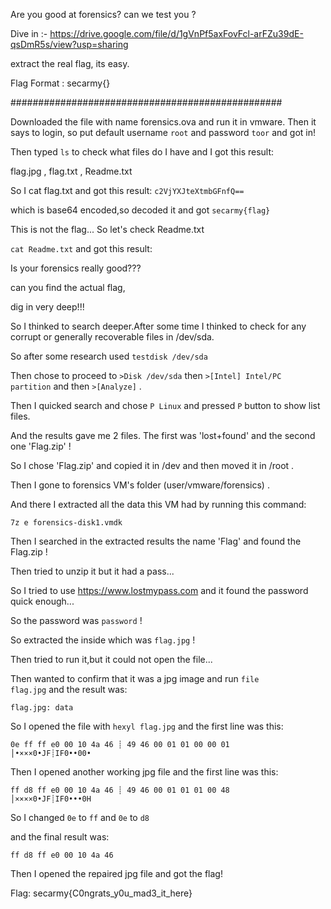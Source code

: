 Are you good at forensics? can we test you ?

Dive in :- https://drive.google.com/file/d/1gVnPf5axFovFcl-arFZu39dE-qsDmR5s/view?usp=sharing

extract the real flag, its easy.

Flag Format : secarmy{}

#################################################

Downloaded the file with name forensics.ova and run it in vmware. Then it says to login, so put default username <code>root</code> and password <code>toor</code> and got in!

Then typed <code>ls</code> to check what files do I have and I got this result:

flag.jpg , flag.txt , Readme.txt

So I cat flag.txt and got this result: <code>c2VjYXJteXtmbGFnfQ==</code> 

which is base64 encoded,so decoded it and got <code>secarmy{flag}</code>

This is not the flag... So let's check Readme.txt

<code>cat Readme.txt</code> and got this result:

Is your forensics really good???

can you find the actual flag,

dig in very deep!!!

So I thinked to search deeper.After some time I thinked to check for any corrupt or generally recoverable files in /dev/sda.

So after some research used <code>testdisk /dev/sda</code>

Then chose to proceed to <code>>Disk /dev/sda</code> then <code>>\[Intel] Intel/PC partition</code>
 and then <code>>\[Analyze]</code> .
 
 Then I quicked search and chose <code>P Linux</code> and pressed <code>P</code> button to show list files.
 
 And the results gave me 2 files. The first was 'lost+found' and the second one 'Flag.zip' !
 
 So I chose 'Flag.zip' and copied it in /dev and then moved it in /root .
 
 Then I gone to forensics VM's folder (user/vmware/forensics) .
 
 And there I extracted all the data this VM had by running this command:
 
 <code>7z e forensics-disk1.vmdk</code>
 
 Then I searched in the extracted results the name 'Flag' and found the Flag.zip !
 
 Then tried to unzip it but it had a pass...
 
 So I tried to use https://www.lostmypass.com and it found the password quick enough...
 
 So the password was  <code>password</code> !
 
 So extracted the inside which was <code>flag.jpg</code> !
 
 Then tried to run it,but it could not open the file...
 
 Then wanted to confirm that it was a jpg image and run  <code>file flag.jpg</code> and the result was:
 
 <code>flag.jpg: data</code>
 
 So I opened the file with <code>hexyl flag.jpg</code> and the first line was this:
 
 <code>0e ff ff e0 00 10 4a 46 ┊ 49 46 00 01 01 00 00 01 │•×××0•JF┊IF0••00•</code>
 
 Then I opened another working jpg file and the first line was this:
  
 <code>ff d8 ff e0 00 10 4a 46 ┊ 49 46 00 01 01 01 00 48 │××××0•JF┊IF0•••0H</code>
 
 So I changed <code>0e</code> to <code>ff</code> and <code>0e</code> to <code>d8</code>
 
and the final result was:
 
<code>ff d8 ff e0 00 10 4a 46</code>

Then I opened the repaired jpg file and got the flag!

Flag: secarmy{C0ngrats_y0u_mad3_it_here}

